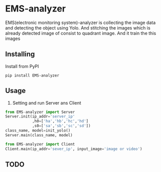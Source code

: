
# EMS-analyzer
EMS(electronic monitoring system)-analyzer is collecting the image data and detecting the object
using Yolo. And stitching the images which is already detected image of consist to quadrant image.
And it train the this images


## Installing

Install from PyPI

    pip install EMS-analyzer

## Usage

1. Setting and run Server ans Client

```python
from EMS-analyzer import Server
Server.init(ip_addr='server_ip'
            ,h0=['ha','hb','hc','hd']
            ,s0=['sa','sb','sc','sd'])
class_name, model=init_yolo()
Server.main(class_name, model)

from EMS-analyzer import Client
Client.main(ip_addr='sever_ip', input_image='image or video')

```

## TODO
